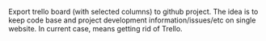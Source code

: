 Export trello board (with selected columns) to github project. 
The idea is to keep code base and project development information/issues/etc on single website. In current case, means getting rid of Trello.